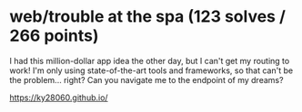 # web/trouble at the spa (123 solves / 266 points) 

I had this million-dollar app idea the other day, but I can't get my routing to work! 
I'm only using state-of-the-art tools and frameworks, so that can't be the problem... right? 
Can you navigate me to the endpoint of my dreams?

https://ky28060.github.io/
